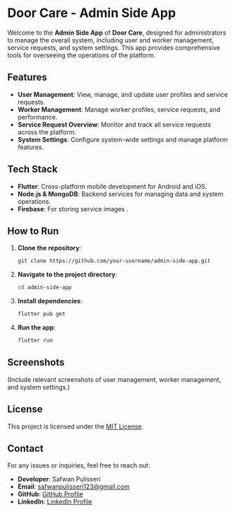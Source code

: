 # Door Care - Admin Side App

Welcome to the **Admin Side App** of **Door Care**, designed for administrators to manage the overall system, including user and worker management, service requests, and system settings. This app provides comprehensive tools for overseeing the operations of the platform.

## Features

- **User Management**: View, manage, and update user profiles and service requests.
- **Worker Management**: Manage worker profiles, service requests, and performance.
- **Service Request Overview**: Monitor and track all service requests across the platform.
- **System Settings**: Configure system-wide settings and manage platform features.

## Tech Stack

- **Flutter**: Cross-platform mobile development for Android and iOS.
- **Node.js & MongoDB**: Backend services for managing data and system operations.
- **Firebase**: For storing service images .

## How to Run

1. **Clone the repository**:
    ```bash
    git clone https://github.com/your-username/admin-side-app.git
    ```
2. **Navigate to the project directory**:
    ```bash
    cd admin-side-app
    ```
3. **Install dependencies**:
    ```bash
    flutter pub get
    ```
4. **Run the app**:
    ```bash
    flutter run
    ```

## Screenshots

(Include relevant screenshots of user management, worker management, and system settings.)

## License

This project is licensed under the [MIT License](LICENSE).

## Contact

For any issues or inquiries, feel free to reach out:

- **Developer**: Safwan Pulisseri
- **Email**: safwanpulisseri123@gmail.com
- **GitHub**: [GitHub Profile](https://github.com/safwanpulisseri)
- **LinkedIn**: [LinkedIn Profile](https://www.linkedin.com/in/safwan-pulisseri-6a6071281/)
